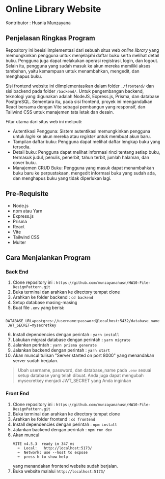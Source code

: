 # Online Library Website
Kontributor : Husnia Munzayana

## Penjelasan Ringkas Program
Repository ini beeisi implementasi dari sebuah situs web _online library_ yang memungkinkan pengguna untuk menjelajahi daftar buku serta melihat detail buku. Pengguna juga dapat melakukan operasi registrasi, login, dan logout. Selain itu, pengguna yang sudah masuk ke akun mereka memiliki akses tambahan, yaitu kemampuan untuk menambahkan, mengedit, dan menghapus buku.

Sisi frontend website ini diimplementasikan dalam folder `./frontend/` dan sisi backend pada folder `/backend/`. Untuk pengembangan backend, teknologi yang digunakan adalah NodeJS, Express.js, Prisma, dan database PostgreSQL. Sementara itu, pada sisi frontend, proyek ini mengandalkan React bersama dengan Vite sebagai pembangun yang responsif, dan Tailwind CSS untuk manajemen tata letak dan desain.

Fitur utama dari situs web ini meliputi:
- Autentikasi Pengguna: Sistem autentikasi memungkinkan pengguna untuk _login_ ke akun mereka atau _register_ untuk membuat akun baru.
- Tampilan daftar buku: Pengguna dapat melihat daftar lengkap buku yang tersedia.
- Detail buku: Pengguna dapat melihat informasi rinci tentang setiap buku, termasuk judul, penulis, penerbit, tahun terbit, jumlah halaman, dan cover buku.
- Manajemen CRUD Buku: Pengguna yang masuk dapat menambahkan buku baru ke perpustakaan, mengedit informasi buku yang sudah ada, dan menghapus buku yang tidak diperlukan lagi.

## Pre-Requisite
- Node.js
- npm atau Yarn
- Express.js
- Prisma
- React
- Vite
- Tailwind CSS
- Multer

## Cara Menjalankan Program
### Back End
1. Clone repository ini : `https://github.com/munzayanahusn/HW10-File-DesignPattern.git`
2. Buka terminal dan arahkan ke directory tempat clone
3. Arahkan ke folder backend : `cd backend`
4. Setup database masing-masing
5. Buat file `.env` yang berisi:
  ```
   DATABASE_URL=postgres://username:password@localhost:5432/database_name
   JWT_SECRET=mysecretkey
  ```
6. Install dependencies dengan perintah : `yarn install`
7. Lakukan migrasi database dengan perintah : `yarn migrate`
8. Jalankan perintah : `yarn prisma generate`
9. Jalankan backend dengan perintah : `yarn start`
10. Akan muncul tulisan "Server started on port 8000" yang menandakan server sudah berjalan.

> Ubah username, password, dan database_name pada `.env` sesuai setup database yang telah dibuat. Anda juga dapat mengubah mysecretkey menjadi JWT_SECRET yang Anda inginkan

### Front End
1. Clone repository ini : `https://github.com/munzayanahusn/HW10-File-DesignPattern.git`
2. Buka terminal dan arahkan ke directory tempat clone
3. Arahkan ke folder frontend : `cd frontend`
4. Install dependencies dengan perintah : `npm install`
5. Jalankan backend dengan perintah : `npm run dev`
6. Akan muncul
    ```
    VITE v4.5.3  ready in 347 ms
      ➜  Local:   http://localhost:5173/
      ➜  Network: use --host to expose
      ➜  press h to show help
    ```
    yang menandakan frontend website sudah berjalan.
7. Buka website malalui `http://localhost:5173/`
